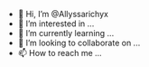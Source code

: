 - 👋 Hi, I’m @Allyssarichyx
- 👀 I’m interested in ...
- 🌱 I’m currently learning ...
- 💞️ I’m looking to collaborate on ...
- 📫 How to reach me ...

<!---
Allyssarichyx/Allyssarichyx is a ✨ special ✨ repository because its `README.md` (this file) appears on your GitHub profile.
You can click the Preview link to take a look at your changes.
--->
